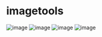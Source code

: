 # imagetools
![image](https://github.com/user-attachments/assets/48a0b239-50ee-4a06-b657-f33a0dc7d14c)
![image](https://github.com/user-attachments/assets/0d8dfadd-e46c-41d4-9771-1a2be2fd9836)
![image](https://github.com/user-attachments/assets/1ec3a94c-7a2d-4fd2-9cdf-b7bfd12e4d94)
![image](https://github.com/user-attachments/assets/c5e4c04d-e7a9-4e52-977a-102082ea70d4)
